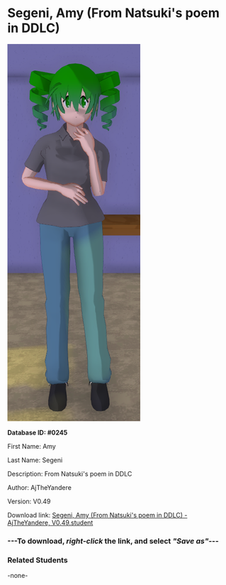 # Segeni, Amy (From Natsuki's poem in DDLC)

<img src="../../Files/Images/Segeni, Amy (From Natsuki's poem in DDLC).png" title="Segeni, Amy (From Natsuki's poem in DDLC) - AjTheYandere, V0.49">

**Database ID: #0245**

First Name: Amy

Last Name: Segeni

Description: From Natsuki's poem in DDLC

Author: AjTheYandere

Version: V0.49

Download link: <a href="https://raw.githubusercontent.com/Arbiter1223/Daigaku-Gurashi-Custom-Students/master/Files/Student%20Files/Segeni%2C%20Amy%20(From%20Natsuki's%20poem%20in%20DDLC)%20-%20AjTheYandere%2C%20V0.49.student">Segeni, Amy (From Natsuki's poem in DDLC) - AjTheYandere, V0.49.student</a>

### ---**To download, _right-click_ the link, and select _"Save as"_**---

### Related Students

-none-
